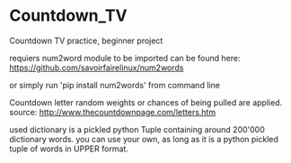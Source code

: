 # Countdown_TV
Countdown TV practice, beginner project

requiers num2word module to be imported
can be found here:
https://github.com/savoirfairelinux/num2words

or simply run 'pip install num2words' from command line


Countdown letter random weights or chances of being pulled are applied.
source: http://www.thecountdownpage.com/letters.htm

used dictionary is a pickled python Tuple containing around 200'000 dictionary words.
you can use your own, as long as it is a python pickled tuple of words in UPPER format.

